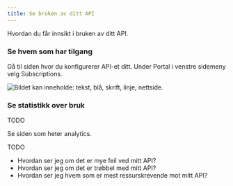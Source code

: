 ```yaml
---
title: Se bruken av ditt API
---
```


Hvordan du får innsikt i bruken av ditt API.

### Se hvem som har tilgang

Gå til siden hvor du konfigurerer API-et ditt. Under Portal i venstre sidemeny velg Subscriptions.

![Bildet kan inneholde: tekst, blå, skrift, linje, nettside.](/datadeling/img/image-20201001193544-3.png)

### Se statistikk over bruk

TODO

Se siden som heter analytics.

TODO

* Hvordan ser jeg om det er mye feil ved mitt API?
* Hvordan ser jeg om det er trøbbel med mitt API?
* Hvordan ser jeg hvem som er mest ressurskrevende mot mitt API?
